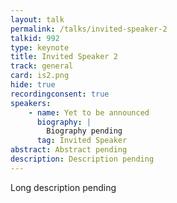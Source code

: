 ```yaml
---
layout: talk
permalink: /talks/invited-speaker-2
talkid: 992
type: keynote
title: Invited Speaker 2
track: general
card: is2.png
hide: true
recordingconsent: true
speakers:
    - name: Yet to be announced 
      biography: |
        Biography pending
      tag: Invited Speaker
abstract: Abstract pending
description: Description pending
---
```


Long description pending 
